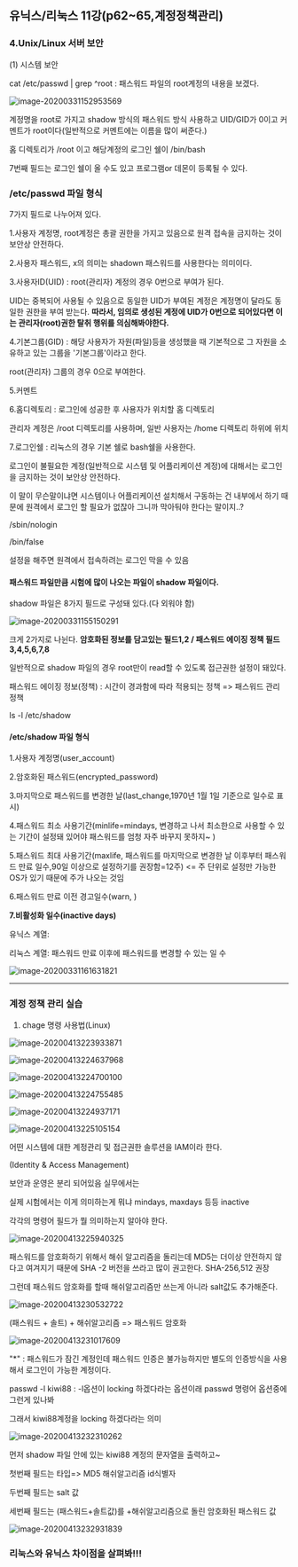 ## 유닉스/리눅스 11강(p62~65,계정정책관리)



### 4.Unix/Linux 서버 보안



(1) 시스템 보안



cat /etc/passwd | grep ^root : 패스워드 파일의 root계정의 내용을 보겠다.

![image-20200331152953569](C:\Users\KAUstar\AppData\Roaming\Typora\typora-user-images\image-20200331152953569.png)

계정명을 root로 가지고 shadow 방식의 패스워드 방식 사용하고 UID/GID가 0이고 커멘트가 root이다(일반적으로 커멘트에는 이름을 많이 써준다.)

홈 디렉토리가 /root 이고 해당계정의 로그인 쉘이 /bin/bash

7번째 필드는 로그인 쉘이 올 수도 있고 프로그램or 데몬이 등록될 수 있다.



### /etc/passwd 파일 형식

7가지 필드로 나누어져 있다.

1.사용자 계정명, root계정은 총괄 권한을 가지고 있음으로 원격 접속을 금지하는 것이 보안상 안전하다. 



2.사용자 패스워드, x의 의미는 shadown 패스워드를 사용한다는 의미이다.



3.사용자ID(UID) : root(관리자) 계정의 경우 0번으로 부여가 된다.

UID는 중복되어 사용될 수 있음으로 동일한 UID가 부여된 계정은 계정명이 달라도 동일한 권한을 부여 받는다. **따라서, 임의로 생성된 계정에 UID가 0번으로 되어있다면 이는 관리자(root)권한 탈취 행위를 의심해봐야한다.**



4.기본그룹(GID) : 해당 사용자가 자원(파일)등을 생성했을 때 기본적으로 그 자원을 소유하고 있는 그룹을 '기본그룹'이라고 한다.

root(관리자) 그룹의 경우 0으로 부여한다.

5.커멘트



6.홈디렉토리 : 로그인에 성공한 후 사용자가 위치할 홈 디렉토리

관리자 계정은 /root 디렉토리를 사용하며, 일반 사용자는 /home 디렉토리 하위에 위치



7.로그인쉘 : 리눅스의 경우 기본 쉘로 bash쉘을 사용한다.

로그인이 불필요한 계정(일반적으로 시스템 및 어플리케이션 계정)에 대해서는 로그인을 금지하는 것이 보안상 안전하다.

이 말이 무슨말이냐면 시스템이나 어플리케이션 설치해서 구동하는 건 내부에서 하기 때문에 원격에서 로그인 할 필요가 없잖아 그니까 막아둬야 한다는 말이지..?

/sbin/nologin

/bin/false

설정을 해주면 원격에서 접속하려는 로그인 막을 수 있음



#### 패스워드 파일만큼 시험에 많이 나오는 파일이 shadow 파일이다.

shadow 파일은 8가지 필드로 구성돼 있다.(다 외워야 함)

![image-20200331155150291](C:\Users\KAUstar\AppData\Roaming\Typora\typora-user-images\image-20200331155150291.png)

크게 2가지로 나뉜다. **암호화된 정보를 담고있는 필드1,2 / 패스워드 에이징 정책 필드3,4,5,6,7,8**



일반적으로 shadow 파일의 경우 root만이 read할 수 있도록 접근권한 설정이 돼있다.

패스워드 에이징 정보(정책) : 시간이 경과함에 따라 적용되는 정책 => 패스워드 관리 정책



ls -l /etc/shadow



#### /etc/shadow 파일 형식

1.사용자 계정명(user_account)

2.암호화된 패스워드(encrypted_password)



3.마지막으로 패스워드를 변경한 날(last_change,1970년 1월 1일 기준으로 일수로 표시)

4.패스워드 최소 사용기간(minlife=mindays, 변경하고 나서 최소한으로 사용할 수 있는 기간이 설정돼 있어야 패스워드를 엄청 자주 바꾸지 못하지~ )

5.패스워드 최대 사용기간(maxlife, 패스워드를 마지막으로 변경한 날 이후부터 패스워드 만료 일수,90일 이상으로 설정하기를 권장함=12주)   <= 주 단위로 설정만 가능한 OS가 있기 때문에 주가 나오는 것임

6.패스워드 만료 이전 경고일수(warn, )

**7.비활성화 일수(inactive days)**

유닉스 계열: 

리눅스 계열: 패스워드 만료 이후에 패스워드를 변경할 수 있는 일 수

 ![image-20200331161631821](C:\Users\KAUstar\AppData\Roaming\Typora\typora-user-images\image-20200331161631821.png)



<hr>

### 계정 정책 관리 실습

1. chage 명령 사용법(Linux)

![image-20200413223933871](C:\Users\KAUstar\AppData\Roaming\Typora\typora-user-images\image-20200413223933871.png)

![image-20200413224637968](C:\Users\KAUstar\AppData\Roaming\Typora\typora-user-images\image-20200413224637968.png)

![image-20200413224700100](C:\Users\KAUstar\AppData\Roaming\Typora\typora-user-images\image-20200413224700100.png)

![image-20200413224755485](C:\Users\KAUstar\AppData\Roaming\Typora\typora-user-images\image-20200413224755485.png)

![image-20200413224937171](C:\Users\KAUstar\AppData\Roaming\Typora\typora-user-images\image-20200413224937171.png)

![image-20200413225105154](C:\Users\KAUstar\AppData\Roaming\Typora\typora-user-images\image-20200413225105154.png)

어떤 시스템에 대한 계정관리 및 접근권한 솔루션을 IAM이라 한다.

(Identity & Access Management)



보안과 운영은 분리 되어있음 실무에서는



실제 시험에서는 이게 의미하는게 뭐냐 mindays, maxdays 등등 inactive

각각의 명령어 필드가 뭘 의미하는지 알아야 한다.

![image-20200413225940325](C:\Users\KAUstar\AppData\Roaming\Typora\typora-user-images\image-20200413225940325.png)



패스워드를 암호화하기 위해서 해쉬 알고리즘을 돌리는데 MD5는 더이상 안전하지 않다고 여겨지기 때문에 SHA -2 버전을 쓰라고 많이 권고한다. SHA-256,512 권장

그런데 패스워드 암호화를 할때 해쉬알고리즘만 쓰는게 아니라 salt값도 추가해준다.

![image-20200413230532722](C:\Users\KAUstar\AppData\Roaming\Typora\typora-user-images\image-20200413230532722.png)



(패스워드 + 솔트) + 해쉬알고리즘 => 패스워드 암호화





![image-20200413231017609](C:\Users\KAUstar\AppData\Roaming\Typora\typora-user-images\image-20200413231017609.png)

"*" : 패스워드가 잠긴 계정인데 패스워드 인증은 불가능하지만 별도의 인증방식을 사용해서 로그인이 가능한 계정이다.



passwd -l kiwi88 : -l옵션이 locking 하겠다라는 옵션이래 passwd 명령어 옵션중에 그런게 있나봐

그래서 kiwi88계정을 locking 하겠다라는 의미

![image-20200413232310262](C:\Users\KAUstar\AppData\Roaming\Typora\typora-user-images\image-20200413232310262.png)

먼저 shadow 파일 안에 있는 kiwi88 계정의 문자열을 출력하고~

첫번째 필드는 타입=> MD5 해쉬알고리즘 id식별자 

두번째 필드는 salt 값

세번째 필드는 (패스워드+솔트값)를 +해쉬알고리즘으로 돌린 암호화된 패스워드 값









![image-20200413232931839](C:\Users\KAUstar\AppData\Roaming\Typora\typora-user-images\image-20200413232931839.png)

### 리눅스와 유닉스 차이점을 살펴봐!!!